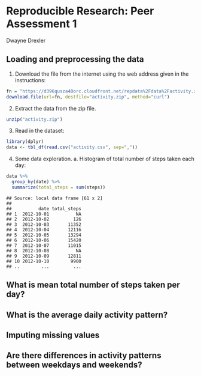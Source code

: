 # Reproducible Research: Peer Assessment 1
Dwayne Drexler  


## Loading and preprocessing the data
1. Download the file from the internet using the web address given in the
   instructions:

```r
fn = "https://d396qusza40orc.cloudfront.net/repdata%2Fdata%2Factivity.zip" 
download.file(url=fn, destfile="activity.zip", method="curl")
```
2. Extract the data from the zip file.

```r
unzip("activity.zip")
```
3. Read in the dataset:

```r
library(dplyr)
data <- tbl_df(read.csv("activity.csv", sep=","))
```
4. Some data exploration.
  a. Histogram of total number of steps taken each day:

```r
data %>% 
  group_by(date) %>%
  summarize(total_steps = sum(steps))
```

```
## Source: local data frame [61 x 2]
## 
##          date total_steps
## 1  2012-10-01          NA
## 2  2012-10-02         126
## 3  2012-10-03       11352
## 4  2012-10-04       12116
## 5  2012-10-05       13294
## 6  2012-10-06       15420
## 7  2012-10-07       11015
## 8  2012-10-08          NA
## 9  2012-10-09       12811
## 10 2012-10-10        9900
## ..        ...         ...
```




## What is mean total number of steps taken per day?



## What is the average daily activity pattern?



## Imputing missing values



## Are there differences in activity patterns between weekdays and weekends?
